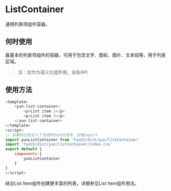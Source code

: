 # ListContainer

通用列表项组件容器。

## 何时使用

最基本的列表项组件的容器，可用于包含文字、图标、图片、文本段等，用于列表区域。

> 注：仅作为语义化组件用，没有API

## 使用方法

``` javascript
<template>
    <yun-list-container>
        <p>List item 1</p>
        <p>List item 2</p>
    </yun-list-container>
</template>
<script>
// 如果你已经引入了全部的YunUI组件，忽略import
import yunListContainer from 'YunUI/dist/yun/listContainer'
import 'YunUI/dist/yun/listContainer/index.css'
export default {
    components:{
        yunListContainer
    }
}
</script>

```

结合List Item组件创建更丰富的列表，详细参见List Item组件用法。
